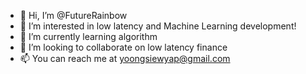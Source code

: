 - 👋 Hi, I’m @FutureRainbow
- 👀 I’m interested in low latency and Machine Learning development!
- 🌱 I’m currently learning algorithm
- 💞️ I’m looking to collaborate on low latency finance
- 📫 You can reach me at yoongsiewyap@gmail.com

<!---
FutureRainbow/FutureRainbow is a ✨ special ✨ repository because its `README.md` (this file) appears on your GitHub profile.
You can click the Preview link to take a look at your changes.
--->
